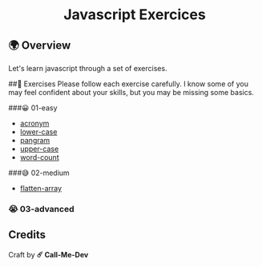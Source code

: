 <h1 align="middle"> Javascript Exercices </h1>

## 🌍  Overview
Let's learn javascript through a set of exercises.

##🚀 Exercises
Please follow each exercise carefully. I know some of you may feel confident about your skills, but you may be missing some basics.

###😀 01-easy
- [acronym](exercises/01-easy/acronym)
- [lower-case](exercises/01-easy/lower-case)
- [pangram](exercises/01-easy/pangram)
- [upper-case](exercises/01-easy/upper-case)
- [word-count](exercises/01-easy/word-count)

###😅 02-medium
- [flatten-array](exercises/02-medium/flatten-array)

### 😭 03-advanced


## Credits

Craft by **☄️ Call-Me-Dev**

